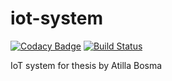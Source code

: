 # iot-system
[![Codacy Badge](https://api.codacy.com/project/badge/Grade/a5ecbff88ed3463083463e5edcb1b7ef)](https://app.codacy.com/manual/abosma/iot-system?utm_source=github.com&utm_medium=referral&utm_content=abosma/iot-system&utm_campaign=Badge_Grade_Dashboard)
[![Build Status](https://travis-ci.org/abosma/iot-system.svg?branch=master)](https://travis-ci.org/abosma/iot-system)

IoT system for thesis by Atilla Bosma